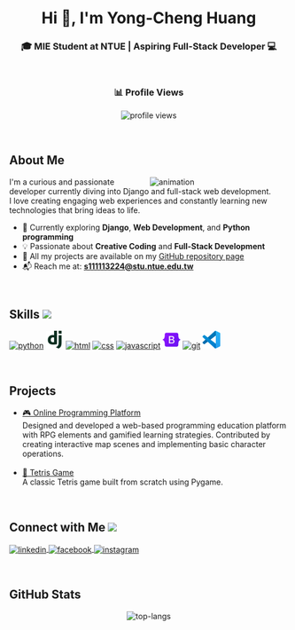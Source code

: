 <h1 align="center">Hi 👋, I'm Yong-Cheng Huang</h1>
<h3 align="center">🎓 MIE Student at NTUE | Aspiring Full-Stack Developer 💻</h3>

<br />

<h3 align="center">📊 Profile Views</h3>
<p align="center">
  <img src="https://komarev.com/ghpvc/?username=Yong-Cheng-Huang&label=Profile%20views&color=0e75b6&style=flat" alt="profile views" />
</p>

<br />

<h2> About Me </h2>
<p><img align="right" src="https://github.com/Adam-pw/Adam-pw/blob/main/animation_500_kxa883sd.gif" alt="animation" width="250"/></p>

I'm a curious and passionate developer currently diving into Django and full-stack web development.  
I love creating engaging web experiences and constantly learning new technologies that bring ideas to life.

- 🌱 Currently exploring **Django**, **Web Development**, and **Python programming**
- 💡 Passionate about **Creative Coding** and **Full-Stack Development**
- 📁 All my projects are available on my <a href="https://github.com/Yong-Cheng-Huang?tab=repositories" target="_blank">GitHub repository page</a></li>
- 📬 Reach me at: **s111113224@stu.ntue.edu.tw**

<br />

<h2> Skills <img src="https://media2.giphy.com/media/QssGEmpkyEOhBCb7e1/giphy.gif" width="32px"></h2>

<p align="left">
  <a href="#"><img width="32px" src="https://raw.githubusercontent.com/rahulbanerjee26/githubAboutMeGenerator/main/icons/python.svg" alt="python"></a>
  <a href="#"><img width="32px" src="https://raw.githubusercontent.com/devicons/devicon/master/icons/django/django-plain.svg" alt="django"></a>
  <a href="#"><img width="32px" src="https://raw.githubusercontent.com/rahulbanerjee26/githubAboutMeGenerator/main/icons/html.svg" alt="html"></a>
  <a href="#"><img width="32px" src="https://raw.githubusercontent.com/rahulbanerjee26/githubAboutMeGenerator/main/icons/css.svg" alt="css"></a>
  <a href="#"><img width="32px" src="https://raw.githubusercontent.com/rahulbanerjee26/githubAboutMeGenerator/main/icons/javascript.svg" alt="javascript"></a>
  <a href="#"><img width="32px" src="https://raw.githubusercontent.com/devicons/devicon/master/icons/bootstrap/bootstrap-original.svg" alt="bootstrap"></a>
  <a href="#"><img width="32px" src="https://www.vectorlogo.zone/logos/git-scm/git-scm-icon.svg" alt="git"></a>
  <a href="#"><img width="32px" src="https://raw.githubusercontent.com/devicons/devicon/master/icons/vscode/vscode-original.svg" alt="vscode"></a>
</p>

<br />

<h2> Projects </h2>
<ul>
  <li>
    <a href="https://github.com/konentung/OnlineProgrammingPlatform">🎮 Online Programming Platform</a><br />
    Designed and developed a web-based programming education platform with RPG elements and gamified learning strategies.  
    Contributed by creating interactive map scenes and implementing basic character operations.
  </li>
  <br />
  <li>
    <a href="https://github.com/Yong-Cheng-Huang/Tetris">🧩 Tetris Game</a><br />
    A classic Tetris game built from scratch using Pygame.
  </li>
</ul>

<br />

<h2> Connect with Me <img src='https://raw.githubusercontent.com/ShahriarShafin/ShahriarShafin/main/Assets/handshake.gif' width="100px"></h2>

<p align="left">
  <a href="https://www.linkedin.com/in/yongcheng-ntue/" target="blank">
    <img align="center" src="https://raw.githubusercontent.com/rahuldkjain/github-profile-readme-generator/master/src/images/icons/Social/linked-in-alt.svg" alt="linkedin" height="30" width="40" />
  </a>
  <a href="https://www.facebook.com/huang.yong.cheng.525876" target="blank">
    <img align="center" src="https://raw.githubusercontent.com/rahuldkjain/github-profile-readme-generator/master/src/images/icons/Social/facebook.svg" alt="facebook" height="30" width="40" />
  </a>
  <a href="https://www.instagram.com/frank06_21/" target="blank">
    <img align="center" src="https://raw.githubusercontent.com/rahuldkjain/github-profile-readme-generator/master/src/images/icons/Social/instagram.svg" alt="instagram" height="30" width="40" />
  </a>
</p>

<br />

<h2> GitHub Stats </h2>

<p align="center">
  <img src="https://github-readme-stats.vercel.app/api/top-langs?username=Yong-Cheng-Huang&show_icons=true&locale=en&layout=compact&theme=tokyonight" alt="top-langs" />
</p>

